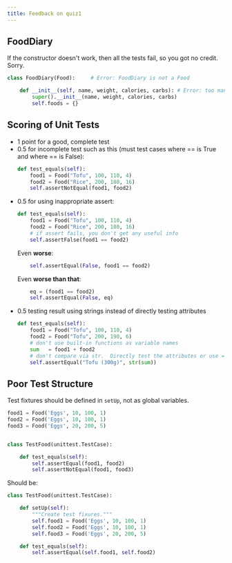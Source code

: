 ```yaml
---
title: Feedback on quiz1
---
```


## FoodDiary

If the constructor doesn't work, then all the tests fail, so you got no credit. Sorry.

```python
class FoodDiary(Food):     # Error: FoodDiary is not a Food

    def __init__(self, name, weight, calories, carbs): # Error: too many parameters
        super().__init__(name, weight, calories, carbs)
        self.foods = {}
```


## Scoring of Unit Tests

* 1 point for a good, complete test
* 0.5 for incomplete test such as this (must test cases where == is True and where == is False):
  ```python
  def test_equals(self):
      food1 = Food("Tofu", 100, 110, 4)
      food2 = Food("Rice", 200, 180, 16)
      self.assertNotEqual(food1, food2)
  ```
* 0.5 for using inappropriate assert:
  ```python
  def test_equals(self):
      food1 = Food("Tofu", 100, 110, 4)
      food2 = Food("Rice", 200, 180, 16)
      # if assert fails, you don't get any useful info
      self.assertFalse(food1 == food2)
  ```
  Even **worse**:
  ```python
      self.assertEqual(False, food1 == food2)
  ```
  Even **worse than that**:
  ```python
      eq = (food1 == food2)
      self.assertEqual(False, eq)
  ```
* 0.5 testing result using strings instead of directly testing attributes
  ```python
  def test_equals(self):
      food1 = Food("Tofu", 100, 110, 4)
      food2 = Food("Tofu", 200, 190, 6)
      # don't use built-in functions as variable names
      sum   = food1 + food2
      # don't compare via str.  Directly test the attributes or use ==
      self.assertEqual("Tofu (300g)", str(sum))
  ```

## Poor Test Structure

Test fixtures should be defined in `setUp`, not as global variables.

```python
food1 = Food('Eggs', 10, 100, 1)
food2 = Food('Eggs', 10, 100, 1)
food3 = Food('Eggs', 20, 200, 5)


class TestFood(unittest.TestCase):

    def test_equals(self): 
        self.assertEqual(food1, food2)
        self.assertNotEqual(food1, food3)
```

Should be:

```python
class TestFood(unittest.TestCase):

    def setUp(self):
        """Create test fixures."""
        self.food1 = Food('Eggs', 10, 100, 1)
        self.food2 = Food('Eggs', 10, 100, 1)
        self.food3 = Food('Eggs', 20, 200, 5)

    def test_equals(self): 
        self.assertEqual(self.food1, self.food2)
```
